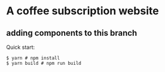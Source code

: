 # A coffee subscription website
## adding components to this branch

Quick start:

```
$ yarn # npm install
$ yarn build # npm run build